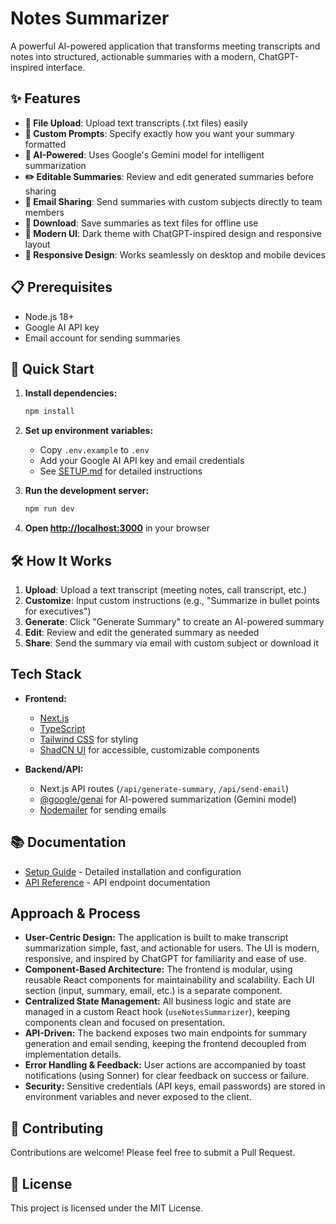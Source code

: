 # Notes Summarizer

A powerful AI-powered application that transforms meeting transcripts and notes into structured, actionable summaries with a modern, ChatGPT-inspired interface.

## ✨ Features

- **📁 File Upload**: Upload text transcripts (.txt files) easily
- **🎯 Custom Prompts**: Specify exactly how you want your summary formatted
- **🤖 AI-Powered**: Uses Google's Gemini model for intelligent summarization
- **✏️ Editable Summaries**: Review and edit generated summaries before sharing
- **📧 Email Sharing**: Send summaries with custom subjects directly to team members
- **💾 Download**: Save summaries as text files for offline use
- **🎨 Modern UI**: Dark theme with ChatGPT-inspired design and responsive layout
- **📱 Responsive Design**: Works seamlessly on desktop and mobile devices

## 📋 Prerequisites

- Node.js 18+
- Google AI API key
- Email account for sending summaries

## 🚀 Quick Start

1. **Install dependencies:**
   ```bash
   npm install
   ```

2. **Set up environment variables:**
   - Copy `.env.example` to `.env`
   - Add your Google AI API key and email credentials
   - See [SETUP.md](./SETUP.md) for detailed instructions

3. **Run the development server:**
   ```bash
   npm run dev
   ```

4. **Open [http://localhost:3000](http://localhost:3000)** in your browser

## 🛠️ How It Works

1. **Upload**: Upload a text transcript (meeting notes, call transcript, etc.)
2. **Customize**: Input custom instructions (e.g., "Summarize in bullet points for executives")
3. **Generate**: Click "Generate Summary" to create an AI-powered summary
4. **Edit**: Review and edit the generated summary as needed
5. **Share**: Send the summary via email with custom subject or download it

## Tech Stack

- **Frontend:**
  - [Next.js](https://nextjs.org/)
  - [TypeScript](https://www.typescriptlang.org/)
  - [Tailwind CSS](https://tailwindcss.com/) for styling
  - [ShadCN UI](https://ui.shadcn.com/) for accessible, customizable components

- **Backend/API:**
  - Next.js API routes (`/api/generate-summary`, `/api/send-email`)
  - [@google/genai](https://www.npmjs.com/package/@google/genai) for AI-powered summarization (Gemini model)
  - [Nodemailer](https://nodemailer.com/) for sending emails

## 📚 Documentation

- [Setup Guide](./SETUP.md) - Detailed installation and configuration
- [API Reference](./docs/api.md) - API endpoint documentation

## Approach & Process

- **User-Centric Design:** The application is built to make transcript summarization simple, fast, and actionable for users. The UI is modern, responsive, and inspired by ChatGPT for familiarity and ease of use.
- **Component-Based Architecture:** The frontend is modular, using reusable React components for maintainability and scalability. Each UI section (input, summary, email, etc.) is a separate component.
- **Centralized State Management:** All business logic and state are managed in a custom React hook (`useNotesSummarizer`), keeping components clean and focused on presentation.
- **API-Driven:** The backend exposes two main endpoints for summary generation and email sending, keeping the frontend decoupled from implementation details.
- **Error Handling & Feedback:** User actions are accompanied by toast notifications (using Sonner) for clear feedback on success or failure.
- **Security:** Sensitive credentials (API keys, email passwords) are stored in environment variables and never exposed to the client.

## 🤝 Contributing

Contributions are welcome! Please feel free to submit a Pull Request.

## 📄 License

This project is licensed under the MIT License.